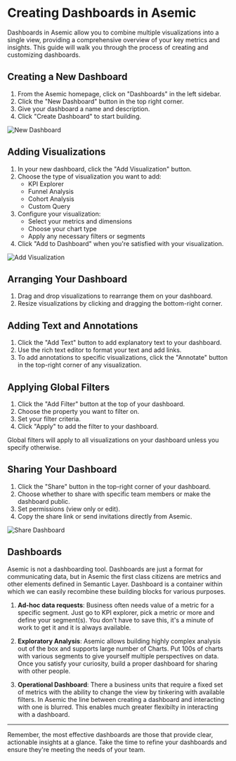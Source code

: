 # Creating Dashboards in Asemic

Dashboards in Asemic allow you to combine multiple visualizations into a single view, providing a comprehensive overview of your key metrics and insights. This guide will walk you through the process of creating and customizing dashboards.

## Creating a New Dashboard

1. From the Asemic homepage, click on "Dashboards" in the left sidebar.
2. Click the "New Dashboard" button in the top right corner.
3. Give your dashboard a name and description.
4. Click "Create Dashboard" to start building.

![New Dashboard](../assets/new-dashboard.png)

## Adding Visualizations

1. In your new dashboard, click the "Add Visualization" button.
2. Choose the type of visualization you want to add:
   - KPI Explorer
   - Funnel Analysis
   - Cohort Analysis
   - Custom Query
3. Configure your visualization:
   - Select your metrics and dimensions
   - Choose your chart type
   - Apply any necessary filters or segments
4. Click "Add to Dashboard" when you're satisfied with your visualization.

![Add Visualization](../assets/add-visualization.png)

## Arranging Your Dashboard

1. Drag and drop visualizations to rearrange them on your dashboard.
2. Resize visualizations by clicking and dragging the bottom-right corner.

## Adding Text and Annotations

1. Click the "Add Text" button to add explanatory text to your dashboard.
2. Use the rich text editor to format your text and add links.
3. To add annotations to specific visualizations, click the "Annotate" button in the top-right corner of any visualization.

## Applying Global Filters

1. Click the "Add Filter" button at the top of your dashboard.
2. Choose the property you want to filter on.
3. Set your filter criteria.
4. Click "Apply" to add the filter to your dashboard.

Global filters will apply to all visualizations on your dashboard unless you specify otherwise.

## Sharing Your Dashboard

1. Click the "Share" button in the top-right corner of your dashboard.
2. Choose whether to share with specific team members or make the dashboard public.
3. Set permissions (view only or edit).
4. Copy the share link or send invitations directly from Asemic.

![Share Dashboard](../assets/share-dashboard.png)

## Dashboards

Asemic is not a dashboarding tool. Dashboards are just a format for communicating data, but in Asemic the first class citizens are metrics and other elements defined in Semantic Layer. Dashboard is a container within which we can easily recombine these building blocks for various purposes.

1. **Ad-hoc data requests**: Business often needs value of a metric for a specific segment. Just go to KPI explorer, pick a metric or more and define your segment(s). You don't have to save this, it's a minute of work to get it and it is always available.

2. **Exploratory Analysis**: Asemic allows building highly complex analysis out of the box and supports large number of Charts. Put 100s of charts with various segments to give yourself multiple perspectives on data. Once you satisfy your curiosity, build a proper dashboard for sharing with other people.

3. **Operational Dashboard**: There a business units that require a fixed set of metrics with the ability to change the view by tinkering with available filters. In Asemic the line between creating a dashboard and interacting with one is blurred. This enables much greater flexibilty in interacting with a dashboard.

---
Remember, the most effective dashboards are those that provide clear, actionable insights at a glance. Take the time to refine your dashboards and ensure they're meeting the needs of your team.
